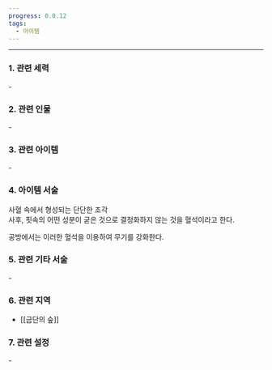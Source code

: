 ```yaml
---
progress: 0.0.12
tags:
  - 아이템
---
```

---
### 1. 관련 세력 
 \-
### 2. 관련 인물
\-

### 3. 관련 아이템
\-
### 4. 아이템 서술
사혈 속에서 형성되는 단단한 조각  
사후, 핏속의 어떤 성분이 굳은 것으로 결정화하지 않는 것을 혈석이라고 한다.  
  
공방에서는 이러한 혈석을 이용하여 무기를 강화한다.

### 5. 관련 기타 서술
\-

### 6. 관련 지역
- [[금단의 숲]]
### 7. 관련 설정
\-